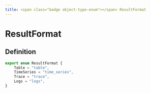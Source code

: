 ```yaml
---
title: <span class="badge object-type-enum"></span> ResultFormat
---
```

# <span class="badge object-type-enum"></span> ResultFormat

## Definition

```typescript
export enum ResultFormat {
	Table = "table",
	TimeSeries = "time_series",
	Trace = "trace",
	Logs = "logs",
}

```
